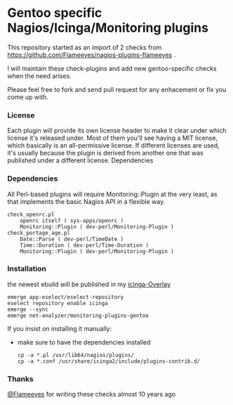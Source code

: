 # Gentoo specific Nagios/Icinga/Monitoring plugins

This repository started as an import of 2 checks from https://github.com/Flameeyes/nagios-plugins-flameeyes .

I will maintain these check-plugins and add new gentoo-specific checks when the need arises.

Please feel free to fork and send pull request for any enhacement or fix you come up with.

### License

Each plugin will provide its own license header to make it clear under which license it's released under. Most of them you'll see having a MIT license, which basically is an all-permissive license. If different licenses are used, it's usually because the plugin is derived from another one that was published under a different license.
Dependencies

### Dependencies
All Perl-based plugins will require Monitoring::Plugin at the very least, as that implements the basic Nagios API in a flexible way.

    check_openrc.pl
        openrc itself ( sys-apps/openrc )
        Monitoring::Plugin ( dev-perl/Monitoring-Plugin )
    check_portage_age.pl
        Date::Parse ( dev-perl/TimeDate )
        Time::Duration ( dev-perl/Time-Duration )
        Monitoring::Plugin ( dev-perl/Monitoring-Plugin )

### Installation
the newest ebuild will be published in my [icinga-Overlay](https://github.com/antonfischl1980/icinga/)

    emerge app-eselect/eselect-repository
    eselect repository enable icinga
    emerge --sync
    emerge net-analyzer/monitoring-plugins-gentoo

If you insist on installing it manually:
- make sure to have the dependencies installed


      cp -a *.pl /usr/lib64/nagios/plugins/
      cp -a *.conf /usr/share/icinga2/include/plugins-contrib.d/

### Thanks
[@Flameeyes](https://github.com/Flameeyes) for writing these checks almost 10 years ago
